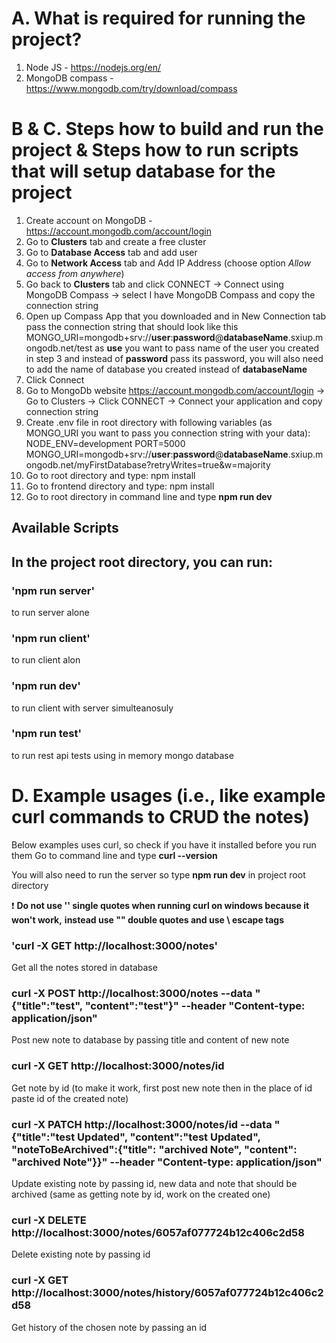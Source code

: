 # A. What is required for running the project?
1. Node JS - https://nodejs.org/en/
2. MongoDB compass - https://www.mongodb.com/try/download/compass

# B & C. Steps how to build and run the project & Steps how to run scripts that will setup database for the project
1. Create account on MongoDB - https://account.mongodb.com/account/login
2. Go to **Clusters** tab and create a free cluster
3. Go to **Database Access** tab and add user
4. Go to **Network Access** tab and Add IP Address (choose option *Allow access from anywhere*)
5. Go back to **Clusters** tab and click CONNECT -> Connect using MongoDB Compass -> select I have MongoDB Compass and copy the connection string 
6. Open up Compass App that you downloaded and in New Connection tab pass the connection string that should look like this
MONGO_URI=mongodb+srv://**user**:**password**@**databaseName**.sxiup.mongodb.net/test
as **use** you want to pass name of the user you created in step 3 and instead of **password** pass its password, you will also need to add the name of database you created instead of **databaseName**
8. Click Connect
9. Go to MongoDb website https://account.mongodb.com/account/login -> Go to Clusters -> Click CONNECT -> Connect your application and copy connection string
10. Create .env file in root directory with following variables (as MONGO_URI you want to pass you connection string with your data):
NODE_ENV=development
PORT=5000
MONGO_URI=mongodb+srv://**user**:**password**@**databaseName**.sxiup.mongodb.net/myFirstDatabase?retryWrites=true&w=majority
11. Go to root directory and type: npm install
12. Go to frontend directory and type: npm install
13. Go to root directory in command line and type **npm run dev**

## Available Scripts
## In the project root directory, you can run:

### 'npm run server' 
  to run server alone

### 'npm run client'
  to run client alon

### 'npm run dev' 
  to run client with server simulteanosuly

### 'npm run test' 
  to run rest api tests using in memory mongo database

# D. Example usages (i.e., like example curl commands to CRUD the notes)

Below examples uses curl, so check if you have it installed before you run them
Go to command line and type **curl --version**

You will also need to run the server so type **npm run dev** in project root directory

❗ **Do not use '' single quotes when running curl on windows because it won't work,**
  **instead use "" double quotes and use \ escape tags**

### 'curl -X GET http://localhost:3000/notes'
Get all the notes stored in database

### curl -X POST http://localhost:3000/notes --data "{\"title\":\"test\", \"content\":\"test\"}" --header "Content-type: application/json" 
Post new note to database by passing title and content of new note

### curl -X GET http://localhost:3000/notes/id 
Get note by id (to make it work, first post new note then in the place of id paste id of the created note)

### curl -X PATCH http://localhost:3000/notes/id --data "{\"title\":\"test Updated\", \"content\":\"test Updated\", \"noteToBeArchived\":{\"title\": \"archived Note\", \"content\": \"archived Note\"}}" --header "Content-type: application/json"
Update existing note by passing id, new data and note that should be archived (same as getting note by id, work on the created one)

### curl -X DELETE http://localhost:3000/notes/6057af077724b12c406c2d58 
Delete existing note by passing id

### curl -X GET http://localhost:3000/notes/history/6057af077724b12c406c2d58
Get history of the chosen note by passing an id